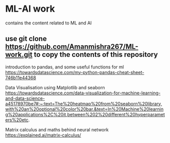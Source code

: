 # ML-AI work
contains the content related to ML and AI

## use git clone https://github.com/Amanmishra267/ML-work.git to copy the contents of this repository


introduction to pandas, and some useful functions for ml https://towardsdatascience.com/my-python-pandas-cheat-sheet-746b11e44368

Data Visualisation using Matplotlib and seaborn https://towardsdatascience.com/data-visualization-for-machine-learning-and-data-science-a45178970be7#:~:text=The%20heatmap%20from%20seaborn%20library,with%20an%20optional%20color%20bar.&text=In%20Machine%20learning%20applications%2C%20it,between%202%20different%20hyperparameters%20etc.

Matrix calculus and maths behind neural network  https://explained.ai/matrix-calculus/
